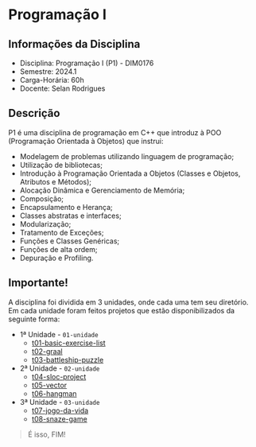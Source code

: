# Programação I
## Informações da Disciplina
* Disciplina: Programação I (P1) - DIM0176
* Semestre: 2024.1
* Carga-Horária: 60h
* Docente: Selan Rodrigues
## Descrição
P1 é uma disciplina de programação em C++ que introduz à POO (Programação Orientada à Objetos) que instrui:
* Modelagem de problemas utilizando linguagem de programação;
* Utilização de bibliotecas;
* Introdução à Programação Orientada a Objetos (Classes e Objetos, Atributos e Métodos);
* Alocação Dinâmica e Gerenciamento de Memória;
* Composição;
* Encapsulamento e Herança;
* Classes abstratas e interfaces;
* Modularização;
* Tratamento de Exceções;
* Funções e Classes Genéricas;
* Funções de alta ordem;
* Depuração e Profiling.
## Importante!
A disciplina foi dividida em 3 unidades, onde cada uma tem seu diretório. Em cada unidade foram feitos projetos que estão disponibilizados da seguinte forma:
* 1ª Unidade - `01-unidade`
  * [t01-basic-exercise-list](https://github.com/isVitorEmanuel/p1/tree/main/01-unidade/t01-basic-exercise-list)
  * [t02-graal](https://github.com/isVitorEmanuel/p1/tree/main/01-unidade/t02-graal)
  * [t03-battleship-puzzle](https://github.com/isVitorEmanuel/p1/tree/main/01-unidade/t03-battleship-puzzle)
* 2ª Unidade - `02-unidade`
  * [t04-sloc-project](https://github.com/isVitorEmanuel/p1/tree/main/02-unidade/t04-sloc-project)
  * [t05-vector](https://github.com/isVitorEmanuel/p1/tree/main/02-unidade/t05-vector)
  * [t06-hangman](https://github.com/isVitorEmanuel/p1/tree/main/02-unidade/t06-hangman)
* 3ª Unidade - `03-unidade`
  * [t07-jogo-da-vida](https://github.com/isVitorEmanuel/p1/tree/main/03-unidade/t07-jogo-da-vida)
  * [t08-snaze-game](https://github.com/isVitorEmanuel/p1/tree/main/03-unidade/t08-snaze-game)
> É isso, FIM!

